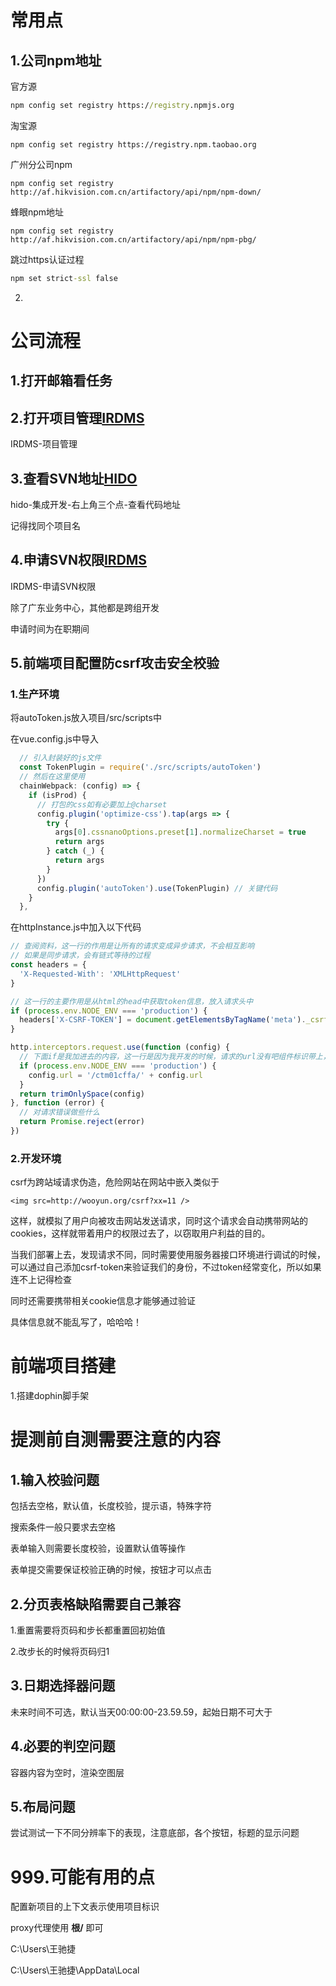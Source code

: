 # 常用点

## 1.公司npm地址

官方源

```cmd
npm config set registry https://registry.npmjs.org
```

淘宝源

```
npm config set registry https://registry.npm.taobao.org
```

广州分公司npm

```
npm config set registry http://af.hikvision.com.cn/artifactory/api/npm/npm-down/
```

蜂眼npm地址

```
npm config set registry http://af.hikvision.com.cn/artifactory/api/npm/npm-pbg/
```

跳过https认证过程

```cmd
npm set strict-ssl false
```

2.

# 公司流程

## 1.打开邮箱看任务

## 2.打开项目管理[IRDMS](http://irdms.hikvision.com.cn/)

IRDMS-项目管理

## 3.查看SVN地址[HIDO](http://hido.hikvision.com.cn/#/home)

hido-集成开发-右上角三个点-查看代码地址

记得找同个项目名

## 4.申请SVN权限[IRDMS](http://irdms.hikvision.com.cn/)

IRDMS-申请SVN权限

除了广东业务中心，其他都是跨组开发

申请时间为在职期间



## 5.前端项目配置防csrf攻击安全校验

### 1.生产环境

将autoToken.js放入项目/src/scripts中

在vue.config.js中导入

```js
  // 引入封装好的js文件
  const TokenPlugin = require('./src/scripts/autoToken')
  // 然后在这里使用
  chainWebpack: (config) => {
    if (isProd) {
      // 打包的css如有必要加上@charset
      config.plugin('optimize-css').tap(args => {
        try {
          args[0].cssnanoOptions.preset[1].normalizeCharset = true
          return args
        } catch (_) {
          return args
        }
      })
      config.plugin('autoToken').use(TokenPlugin) // 关键代码
    }
  },
```

在httpInstance.js中加入以下代码

```js
// 查阅资料，这一行的作用是让所有的请求变成异步请求，不会相互影响
// 如果是同步请求，会有链式等待的过程
const headers = {
  'X-Requested-With': 'XMLHttpRequest'
}

// 这一行的主要作用是从html的head中获取token信息，放入请求头中
if (process.env.NODE_ENV === 'production') {
  headers['X-CSRF-TOKEN'] = document.getElementsByTagName('meta')._csrf.content
}

http.interceptors.request.use(function (config) {
  // 下面if是我加进去的内容，这一行是因为我开发的时候，请求的url没有吧组件标识带上，所以需要这么加，以后尽量根据规范来。
  if (process.env.NODE_ENV === 'production') {
    config.url = '/ctm01cffa/' + config.url
  }
  return trimOnlySpace(config)
}, function (error) {
  // 对请求错误做些什么
  return Promise.reject(error)
})
```

### 2.开发环境

csrf为跨站域请求伪造，危险网站在网站中嵌入类似于

```
<img src=http://wooyun.org/csrf?xx=11 /> 
```

这样，就模拟了用户向被攻击网站发送请求，同时这个请求会自动携带网站的cookies，这样就带着用户的权限过去了，以窃取用户利益的目的。

当我们部署上去，发现请求不同，同时需要使用服务器接口环境进行调试的时候，可以通过自己添加csrf-token来验证我们的身份，不过token经常变化，所以如果连不上记得检查

同时还需要携带相关cookie信息才能够通过验证

具体信息就不能乱写了，哈哈哈！

# 前端项目搭建

1.搭建dophin脚手架

# 提测前自测需要注意的内容

## 1.输入校验问题

包括去空格，默认值，长度校验，提示语，特殊字符

搜索条件一般只要求去空格

表单输入则需要长度校验，设置默认值等操作

表单提交需要保证校验正确的时候，按钮才可以点击

## 2.分页表格缺陷需要自己兼容

1.重置需要将页码和步长都重置回初始值

2.改步长的时候将页码归1

## 3.日期选择器问题

未来时间不可选，默认当天00:00:00-23.59.59，起始日期不可大于

## 4.必要的判空问题

容器内容为空时，渲染空图层

## 5.布局问题

尝试测试一下不同分辨率下的表现，注意底部，各个按钮，标题的显示问题







# 999.可能有用的点

配置新项目的上下文表示使用项目标识

proxy代理使用 **根/** 即可





C:\Users\王驰捷

C:\Users\王驰捷\AppData\Local
